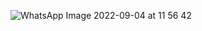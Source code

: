 ![WhatsApp Image 2022-09-04 at 11 56 42](https://user-images.githubusercontent.com/108166801/189044976-a9c5fa31-5774-41e5-beff-bff001fd0317.jpeg)

